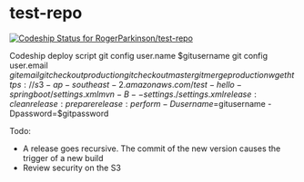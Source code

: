 # test-repo

[ ![Codeship Status for RogerParkinson/test-repo](https://app.codeship.com/projects/f9707aa0-3ed7-0135-ed23-36e701660dc1/status?branch=master)](https://app.codeship.com/projects/229587)

Codeship deploy script
git config user.name $gitusername
git config user.email $gitemail
git checkout production
git checkout master
git merge production
wget https://s3-ap-southeast-2.amazonaws.com/test-hello-springboot/settings.xml
mvn -B --settings ./settings.xml release:clean release:prepare release:perform -Dusername=$gitusername -Dpassword=$gitpassword

Todo:

 * A release goes recursive. The commit of the new version causes the trigger of a new build
 * Review security on the S3